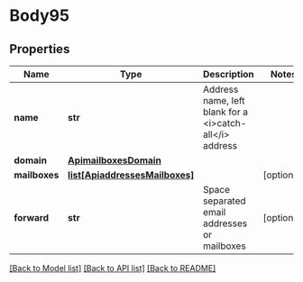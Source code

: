 # Body95

## Properties
Name | Type | Description | Notes
------------ | ------------- | ------------- | -------------
**name** | **str** | Address name, left blank for a &lt;i&gt;catch-all&lt;/i&gt; address | 
**domain** | [**ApimailboxesDomain**](ApimailboxesDomain.md) |  | 
**mailboxes** | [**list[ApiaddressesMailboxes]**](ApiaddressesMailboxes.md) |  | [optional] 
**forward** | **str** | Space separated email addresses or mailboxes | [optional] 

[[Back to Model list]](../README.md#documentation-for-models) [[Back to API list]](../README.md#documentation-for-api-endpoints) [[Back to README]](../README.md)

